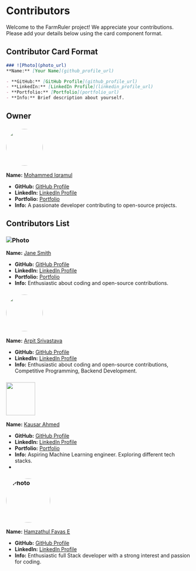 # Contributors

Welcome to the FarmRuler project! We appreciate your contributions. Please add your details below using the card component format.

## Contributor Card Format

```markdown
### ![Photo](photo_url)
**Name:** [Your Name](github_profile_url)

- **GitHub:** [GitHub Profile](github_profile_url)
- **LinkedIn:** [LinkedIn Profile](linkedin_profile_url)
- **Portfolio:** [Portfolio](portfolio_url)
- **Info:** Brief description about yourself.
```

## Owner

### <img src="https://avatars.githubusercontent.com/u/153977920?v=4" width="100" height="100" style="border-radius: 50%;">
**Name:** [Mohammed Iqramul](https://github.com/johndoe)

- **GitHub:** [GitHub Profile](https://github.com/mohammed-iqramul)
- **LinkedIn:** [LinkedIn Profile](https://linkedin.com/in/mohammed-iqramul)
- **Portfolio:** [Portfolio](https://mohammed-iqramul.github.io)
- **Info:** A  passionate developer contributing to open-source projects.

## Contributors List

 

### ![Photo](https://example.com/photo.jpg)
**Name:** [Jane Smith](https://github.com/janesmith)

- **GitHub:** [GitHub Profile](https://github.com/janesmith)
- **LinkedIn:** [LinkedIn Profile](https://linkedin.com/in/janesmith)
- **Portfolio:** [Portfolio](https://janesmith.com)
- **Info:** Enthusiastic about coding and open-source contributions.

### <img src="https://avatars.githubusercontent.com/u/151747267?v=4" width="100" height="100" style="border-radius: 50%;">
**Name:** [Arpit Srivastava](https://www.github.com/arpit529srivastava)

- **GitHub:** [GitHub Profile](https://www.github.com/arpit529srivastava)
- **LinkedIn:** [LinkedIn Profile](https://www.linkedin.com/in/arpitsrivastava529/)
- **Info:** Enthusiastic about coding and open-source contributions, Competitive Programming, Backend Development.


### <img src="https://github.com/kausaraahmed/kausaraahmed/blob/main/assets/logo2.png" width="79" height="90">
**Name:** [Kausar Ahmed](https://github.com/kausaraahmed)

- **GitHub:** [GitHub Profile](https://github.com/kausaraahmed)
- **LinkedIn:** [LinkedIn Profile](https://www.linkedin.com/in/kausaraahmed/)
- **Portfolio:** [Portfolio](https://kausaraahmed.github.io/portfolio/)
- **Info:** Aspiring Machine Learning engineer. Exploring different tech stacks.
- 

### <img src="https://github.com/hamzathul.png" alt="Photo" width="120" height="120" style="border-radius: 50%;">
**Name:** [Hamzathul Favas E](https://www.github.com/hamzathul)

- **GitHub:** [GitHub Profile](https://www.github.com/hamzathul)
- **LinkedIn:** [LinkedIn Profile](https://www.linkedin.com/in/hamzathul)
- **Info:** Enthusiastic full Stack developer with a strong interest and passion for coding.

